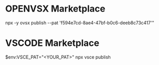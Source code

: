 # OPENVSX Marketplace

npx -y ovsx publish --pat 'f594e7cd-8ae4-47bf-b0c6-deeb8c73c417'"

# VSCODE Marketplace

$env:VSCE_PAT="<YOUR_PAT>"
npx vsce publish
